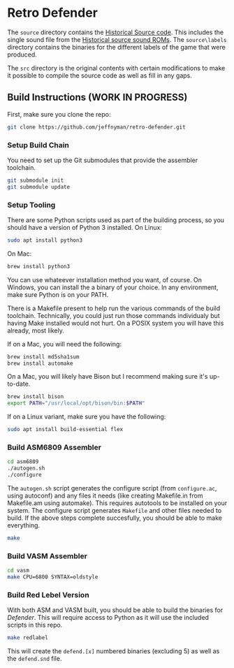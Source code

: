 # Retro Defender

The `source` directory contains the [Historical Source code](https://github.com/historicalsource/defender). This includes the single sound file from the [Historical source sound ROMs](https://github.com/historicalsource/williams-soundroms). The `source\labels` directory contains the binaries for the different labels of the game that were produced.

The `src` directory is the original contents with certain modifications to make it possible to compile the source code as well as fill in any gaps.

## Build Instructions (WORK IN PROGRESS)

First, make sure you clone the repo:

```sh
git clone https://github.com/jeffnyman/retro-defender.git
```

### Setup Build Chain

You need to set up the Git submodules that provide the assembler toolchain.

```sh
git submodule init
git submodule update
```

### Setup Tooling

There are some Python scripts used as part of the building process, so you should have a version of Python 3 installed. On Linux:

```sh
sudo apt install python3
```

On Mac:

```sh
brew install python3
```

You can use whateever installation method you want, of course. On Windows, you can install the a binary of your choice. In any environment, make sure Python is on your PATH.

There is a Makefile present to help run the various commands of the build toolchain. Technically, you could just run those commands individualy but having Make installed would not hurt. On a POSIX system you will have this already, most likely.

If on a Mac, you will need the following:

```sh
brew install md5sha1sum
brew install automake
```

On a Mac, you will likely have Bison but I recommend making sure it's up-to-date.

```sh
brew install bison
export PATH="/usr/local/opt/bison/bin:$PATH"
```

If on a Linux variant, make sure you have the following:

```sh
sudo apt install build-essential flex
```

### Build ASM6809 Assembler

```sh
cd asm6809
./autogen.sh
./configure
```

The `autogen.sh` script generates the configure script (from `configure.ac`, using autoconf) and any files it needs (like creating Makefile.in from Makefile.am using automake). This requires autotools to be installed on your system. The configure script generates `Makefile` and other files needed to build. If the above steps complete succesfully, you should be able to make everything.

```sh
make
```

### Build VASM Assembler

```sh
cd vasm
make CPU=6800 SYNTAX=oldstyle
```

### Build Red Lebel Version

With both ASM and VASM built, you should be able to build the binaries for <em>Defender</em>. This will require access to Python as it will use the included scripts in this repo.

```sh
make redlabel
```

This will create the `defend.[x]` numbered binaries (excluding 5) as well as the `defend.snd` file.
